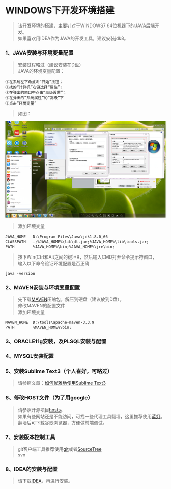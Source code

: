 # WINDOWS下开发环境搭建

>该开发环境的搭建，主要针对于WINDOWS7 64位机器下的JAVA后端开发。<br>
>如果喜欢用IDEA作为JAVA的开发工具，建议安装jdk8。

### 1、JAVA安装与环境变量配置

>安装过程略过（建议安装在D盘）<br>
>JAVA的环境变量配置：

    ①在系统左下角点击“开始”按钮；
    ②找的“计算机”右键选择“属性”；
    ③在弹出的窗口中点击“高级设置”；
    ④在弹出的“系统属性”的“高级”下
    ⑤点击“环境变量”

>如图：

![设置windows环境变量](../static/imgs/win_env_var.png)

>添加环境变量

    JAVA_HOME   D:\Program Files\Java\jdk1.8.0_66
    CLASSPATH   .;%JAVA_HOME%\lib\dt.jar;%JAVA_HOME%\lib\tools.jar;
    PATH        %JAVA_HOME%\bin;%JAVA_HOME%\jre\bin;

>按下Win(Ctrl和Alt之间的键)+R，然后输入CMD打开命令提示符窗口，<br>
>输入以下命令验证环境配置是否正确

    java -version

### 2、MAVEN安装与环境变量配置

>先下载[MAVEN](http://maven.apache.org/download.cgi)压缩包，解压到硬盘（建议放到D盘）。<br>
>修改MAVEN的配置文件<br>
>添加环境变量<br>

    MAVEN_HOME  D:\tools\apache-maven-3.3.9
    PATH        %MAVEN_HOME%\bin;

### 3、ORACLE11g安装，及PLSQL安装与配置

>

### 4、MYSQL安装配置

>

### 5、安装Sublime Text3（个人喜好，可略过）

>请参照文章：[如何优雅地使用Sublime Text3](http://jeffjade.com/2015/12/15/2015-04-17-toss-sublime-text/)

### 6、修改HOST文件（为了用google）

>请参照开源项目[hosts](https://github.com/racaljk/hosts)。<br>
>如果有些网站还是不能访问，可找一些代理工具翻墙，这里推荐使用[蓝灯](https://github.com/getlantern/lantern)。<br>
>翻墙后可下载谷歌浏览器，方便做前端调试。

### 7、安装版本控制工具

>git客户端工具推荐使用[git](https://git-scm.com/download/win)或者[SourceTree](https://www.sourcetreeapp.com/)<br>
>svn

### 8、IDEA的安装与配置

>请下载[IDEA](https://www.jetbrains.com/idea/download/download-thanks.html)，再进行安装。
>


